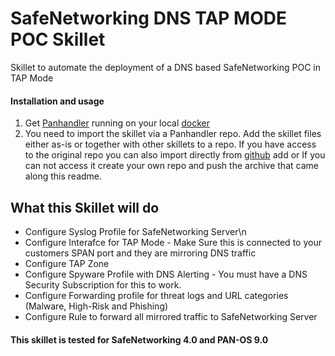 # SafeNetworking DNS TAP MODE POC Skillet
Skillet to automate the deployment of a DNS based SafeNetworking POC in TAP Mode

#### Installation and usage
1. Get [Panhandler](https://panhandler.readthedocs.io/en/latest/overview.html) running on your local [docker](https://docs.docker.com/)
2. You need to import the skillet via a Panhandler repo. Add the skillet files either as-is or together with other skillets to a repo. If you have access to the original repo you can also import directly from [github](https://github.com/sddbrown/sfndnspoc.git)
add or If you can not access it create your own repo and push the archive that came along this readme. 

## What this Skillet will do
* Configure Syslog Profile for SafeNetworking Server\n
* Configure Interafce for TAP Mode - Make Sure this is connected to your customers SPAN port and they are mirroring DNS traffic
* Configure TAP Zone 
* Configure Spyware Profile with DNS Alerting - You must have a DNS Security Subscription for this to work.
* Configure Forwarding profile for threat logs and URL categories (Malware, High-Risk and Phishing)
* Configure Rule to forward all mirrored traffic to SafeNetworking Server

#### This skillet is tested for SafeNetworking 4.0 and PAN-OS 9.0
